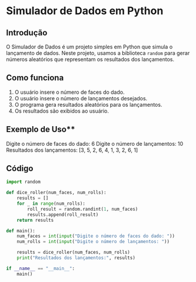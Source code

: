 # Simulador de Dados em Python

## Introdução
O Simulador de Dados é um projeto simples em Python que simula o lançamento de dados. Neste projeto, usamos a biblioteca `random` para gerar números aleatórios que representam os resultados dos lançamentos.

## Como funciona
1. O usuário insere o número de faces do dado.
2. O usuário insere o número de lançamentos desejados.
3. O programa gera resultados aleatórios para os lançamentos.
4. Os resultados são exibidos ao usuário.

## Exemplo de Uso**

Digite o número de faces do dado: 6
Digite o número de lançamentos: 10
Resultados dos lançamentos: [3, 5, 2, 6, 4, 1, 3, 2, 6, 1]


## Código
```python
import random

def dice_roller(num_faces, num_rolls):
    results = []
    for _ in range(num_rolls):
        roll_result = random.randint(1, num_faces)
        results.append(roll_result)
    return results

def main():
    num_faces = int(input("Digite o número de faces do dado: "))
    num_rolls = int(input("Digite o número de lançamentos: "))

    results = dice_roller(num_faces, num_rolls)
    print("Resultados dos lançamentos:", results)

if __name__ == "__main__":
    main()

